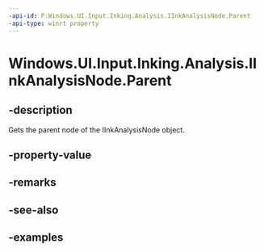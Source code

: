 ```yaml
---
-api-id: P:Windows.UI.Input.Inking.Analysis.IInkAnalysisNode.Parent
-api-type: winrt property
---
```


<!-- Property syntax.
public IInkAnalysisNode Parent { get; }
-->

# Windows.UI.Input.Inking.Analysis.IInkAnalysisNode.Parent

## -description

Gets the parent node of the IInkAnalysisNode object.

## -property-value

## -remarks

## -see-also

## -examples

